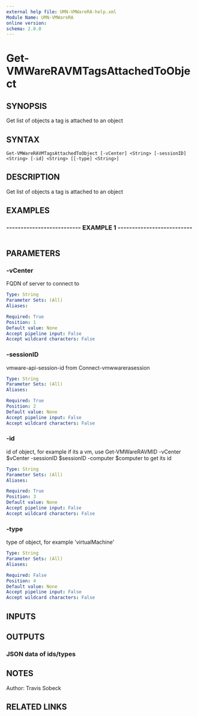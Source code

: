 ```yaml
---
external help file: UMN-VMWareRA-help.xml
Module Name: UMN-VMWareRA
online version: 
schema: 2.0.0
---
```


# Get-VMWareRAVMTagsAttachedToObject

## SYNOPSIS
Get list of objects a tag is attached to an object

## SYNTAX

```
Get-VMWareRAVMTagsAttachedToObject [-vCenter] <String> [-sessionID] <String> [-id] <String> [[-type] <String>]
```

## DESCRIPTION
Get list of objects a tag is attached to an object

## EXAMPLES

### -------------------------- EXAMPLE 1 --------------------------
```

```

## PARAMETERS

### -vCenter
FQDN of server to connect to

```yaml
Type: String
Parameter Sets: (All)
Aliases: 

Required: True
Position: 1
Default value: None
Accept pipeline input: False
Accept wildcard characters: False
```

### -sessionID
vmware-api-session-id from Connect-vmwwarerasession

```yaml
Type: String
Parameter Sets: (All)
Aliases: 

Required: True
Position: 2
Default value: None
Accept pipeline input: False
Accept wildcard characters: False
```

### -id
id of object, for example if its a vm, use Get-VMWareRAVMID -vCenter $vCenter -sessionID $sessionID -computer $computer to get its id

```yaml
Type: String
Parameter Sets: (All)
Aliases: 

Required: True
Position: 3
Default value: None
Accept pipeline input: False
Accept wildcard characters: False
```

### -type
type of object, for example 'virtualMachine'

```yaml
Type: String
Parameter Sets: (All)
Aliases: 

Required: False
Position: 4
Default value: None
Accept pipeline input: False
Accept wildcard characters: False
```

## INPUTS

## OUTPUTS

### JSON data of ids/types

## NOTES
Author: Travis Sobeck

## RELATED LINKS


